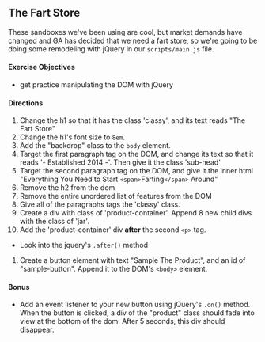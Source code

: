 ## The Fart Store

These sandboxes we've been using are cool, but market demands have changed and GA has decided that we need a fart store, so we're going to be doing some remodeling with jQuery in our `scripts/main.js` file.

#### Exercise Objectives

- get practice manipulating the DOM with jQuery

#### Directions

1. Change the h1 so that it has the class 'classy', and its text reads "The Fart Store"
1. Change the h1's font size to `8em`.
1. Add the "backdrop" class to the `body` element.
1. Target the first paragraph tag on the DOM, and change its text so that it reads '- Established 2014 -'. Then give it the class 'sub-head'
1. Target the second paragraph tag on the DOM, and give it the inner html "Everything You Need to Start `<span>`Farting`</span>` Around"
1. Remove the h2 from the dom
1. Remove the entire unordered list of features from the DOM
1. Give all of the paragraphs tags the 'classy' class.
1. Create a div with class of 'product-container'. Append 8 new child divs with the class of 'jar'.
1. Add the 'product-container' div __after__ the second `<p>` tag.
  - Look into the jquery's `.after()` method
1. Create a button element with text "Sample The Product", and an id of "sample-button". Append it to the DOM's `<body>` element.

#### Bonus
- Add an event listener to your new button using jQuery's `.on()` method. When the button is clicked, a div of the "product" class should fade into view at the bottom of the dom. After 5 seconds, this div should disappear. 

